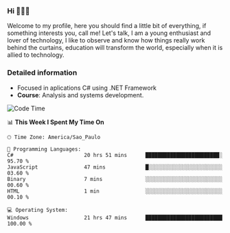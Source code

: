 


### Hi 🙋🏽‍♂️

Welcome to my profile, here you should find a little bit of everything, if something interests you, call me! Let's talk,
I am a young enthusiast and lover of technology, I like to observe and know how things really work behind the curtains, 
education will transform the world, especially when it is allied to technology.

### Detailed information
* Focused in aplications C# using .NET Framework
* **Course**: Analysis and systems development.

<!--START_SECTION:waka-->
![Code Time](http://img.shields.io/badge/Code%20Time-604%20hrs%2031%20mins-blue)

📊 **This Week I Spent My Time On** 

```text
🕑︎ Time Zone: America/Sao_Paulo

💬 Programming Languages: 
C#                       20 hrs 51 mins      ████████████████████████░   95.70 % 
JavaScript               47 mins             █░░░░░░░░░░░░░░░░░░░░░░░░   03.60 % 
Binary                   7 mins              ░░░░░░░░░░░░░░░░░░░░░░░░░   00.60 % 
HTML                     1 min               ░░░░░░░░░░░░░░░░░░░░░░░░░   00.10 % 

💻 Operating System: 
Windows                  21 hrs 47 mins      █████████████████████████   100.00 % 
```


<!--END_SECTION:waka-->


